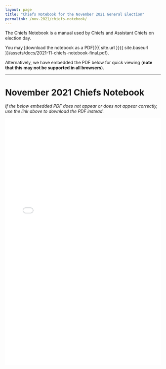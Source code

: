 ```yaml
---
layout: page
title: "Chiefs Notebook for the November 2021 General Election"
permalink: /nov-2021/chiefs-notebook/
---
```


The Chiefs Notebook is a manual used by Chiefs and Assistant Chiefs on election day.

You may [download the notebook as a PDF]({{ site.url }}{{ site.baseurl }}/assets/docs/2021-11-chiefs-notebook-final.pdf).

Alternatively, we have embedded the PDF below for quick viewing (**note that this may not be supported in all browsers**).

---

# November 2021 Chiefs Notebook

*If the below embedded PDF does not appear or does not appear correctly, use the link above to download the PDF instead.*

<embed src="{{ site.url }}{{ site.baseurl }}/assets/docs/2021-11-chiefs-notebook-final.pdf" type="application/pdf" width="100%" height="800px" />